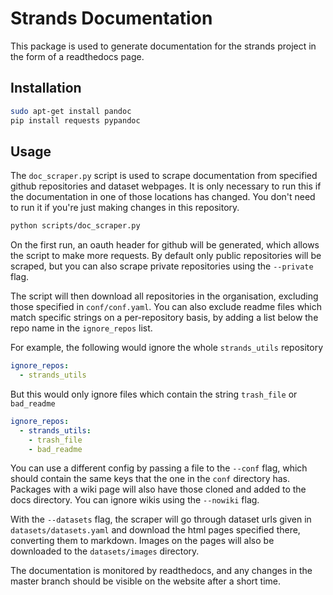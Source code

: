 # Strands Documentation

This package is used to generate documentation for the strands project in the
form of a readthedocs page.

## Installation

```sh
sudo apt-get install pandoc
pip install requests pypandoc
```

## Usage

The `doc_scraper.py` script is used to scrape documentation from specified github
repositories and dataset webpages. It is only necessary to run this if the documentation
in one of those locations has changed. You don't need to run it if you're just
making changes in this repository.

```sh
python scripts/doc_scraper.py
```

On the first run, an oauth header for github will be generated, which allows the
script to make more requests. By default only public repositories will be
scraped, but you can also scrape private repositories using the `--private` flag.

The script will then download all repositories in the organisation, excluding
those specified in `conf/conf.yaml`. You can also exclude readme files which
match specific strings on a per-repository basis, by adding a list below the
repo name in the `ignore_repos` list.

For example, the following would ignore the whole `strands_utils` repository

```yaml
ignore_repos:
  - strands_utils
```

But this would only ignore files which contain the string `trash_file` or `bad_readme`

```yaml
ignore_repos:
  - strands_utils:
    - trash_file
	- bad_readme
```

You can use a different config by passing a
file to the `--conf` flag, which should contain the same keys that the one in
the `conf` directory has. Packages with a wiki page will also have those cloned
and added to the docs directory. You can ignore wikis using the `--nowiki` flag.

With the `--datasets` flag, the scraper will go through dataset urls given in
`datasets/datasets.yaml` and download the html pages specified there, converting
them to markdown. Images on the pages will also be downloaded to the
`datasets/images` directory.

The documentation is monitored by readthedocs, and any changes in the master branch
should be visible on the website after a short time.
